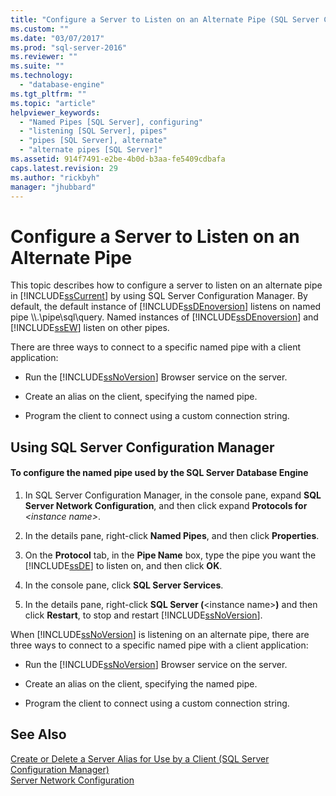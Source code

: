 ```yaml
---
title: "Configure a Server to Listen on an Alternate Pipe (SQL Server Configuration Manager) | Microsoft Docs"
ms.custom: ""
ms.date: "03/07/2017"
ms.prod: "sql-server-2016"
ms.reviewer: ""
ms.suite: ""
ms.technology: 
  - "database-engine"
ms.tgt_pltfrm: ""
ms.topic: "article"
helpviewer_keywords: 
  - "Named Pipes [SQL Server], configuring"
  - "listening [SQL Server], pipes"
  - "pipes [SQL Server], alternate"
  - "alternate pipes [SQL Server]"
ms.assetid: 914f7491-e2be-4b0d-b3aa-fe5409cdbafa
caps.latest.revision: 29
ms.author: "rickbyh"
manager: "jhubbard"
---
```

# Configure a Server to Listen on an Alternate Pipe
  This topic describes how to configure a server to listen on an alternate pipe in [!INCLUDE[ssCurrent](../../../a9notintoc/includes/sscurrent-md.md)] by using SQL Server Configuration Manager. By default, the default instance of [!INCLUDE[ssDEnoversion](../../../a9notintoc/includes/ssdenoversion-md.md)] listens on named pipe \\\\.\pipe\sql\query. Named instances of [!INCLUDE[ssDEnoversion](../../../a9notintoc/includes/ssdenoversion-md.md)] and [!INCLUDE[ssEW](../../../a9retired/includes/ssew-md.md)] listen on other pipes.  
  
 There are three ways to connect to a specific named pipe with a client application:  
  
-   Run the [!INCLUDE[ssNoVersion](../../../a9notintoc/includes/ssnoversion-md.md)] Browser service on the server.  
  
-   Create an alias on the client, specifying the named pipe.  
  
-   Program the client to connect using a custom connection string.  
  
##  <a name="SSMSProcedure"></a> Using SQL Server Configuration Manager  
  
#### To configure the named pipe used by the SQL Server Database Engine  
  
1.  In SQL Server Configuration Manager, in the console pane, expand **SQL Server Network Configuration**, and then click expand **Protocols for** *\<instance name>*.  
  
2.  In the details pane, right-click **Named Pipes**, and then click **Properties**.  
  
3.  On the **Protocol** tab, in the **Pipe Name** box, type the pipe you want the [!INCLUDE[ssDE](../../../a9notintoc/includes/ssde-md.md)] to listen on, and then click **OK**.  
  
4.  In the console pane, click **SQL Server Services**.  
  
5.  In the details pane, right-click **SQL Server (**\<instance name>**)** and then click **Restart**, to stop and restart [!INCLUDE[ssNoVersion](../../../a9notintoc/includes/ssnoversion-md.md)].  
  
 When [!INCLUDE[ssNoVersion](../../../a9notintoc/includes/ssnoversion-md.md)] is listening on an alternate pipe, there are three ways to connect to a specific named pipe with a client application:  
  
-   Run the [!INCLUDE[ssNoVersion](../../../a9notintoc/includes/ssnoversion-md.md)] Browser service on the server.  
  
-   Create an alias on the client, specifying the named pipe.  
  
-   Program the client to connect using a custom connection string.  
  
## See Also  
 [Create or Delete a Server Alias for Use by a Client &#40;SQL Server Configuration Manager&#41;](../../../database-engine/configure/windows/create-or-delete-a-server-alias-for-use-by-a-client.md)   
 [Server Network Configuration](../../../database-engine/configure/windows/server-network-configuration.md)  
  
  